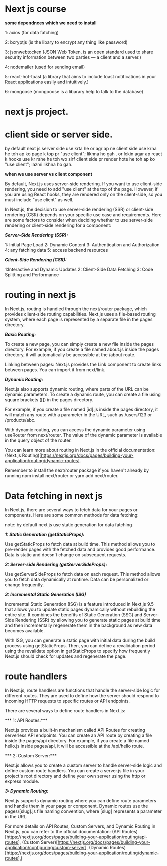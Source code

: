 # Next js course

**some dependnces which we need to install**

1: axios (for data fatching)

2: bcryptjs (is the libary to encrypt any thing like password)

3: jsonwebtocken (JSON Web Token, is an open standard used to share security 
information between two parties — a client and a server.)

4: nodemailer (used for sending email)

5: react-hot-toast (a library that aims to include toast notifications in your React applications easily and intuitively.)

6: mongoose (mongooose is a libarary help to talk to the database)


















# next js project.

# client side or server side.

by default next js server side use krta he or agr ap ne client side use krna he toh ap ko page k top pr "use client"; likhna ho gah . or lekin agar ap react k hooks use kr rahe he toh wo sirf client side pr render hote he toh ap ko "use client"; lazmi likhna ho gah.

**when we use server vs client component** 

By default, Next.js uses server-side rendering. If you want to use client-side rendering, you need to add "use client" at the top of the page. However, if you are using React hooks, they are rendered only on the client-side, so you must include "use client" as well.

In Next.js, the decision to use server-side rendering (SSR) or client-side rendering (CSR) depends on your specific use case and requirements. Here are some factors to consider when deciding whether to use server-side rendering or client-side rendering for a component:

***Server-Side Rendering (SSR):***

1: Initial Page Load
2: Dynamic Content
3: Authentication and Authorization
4: any fatching data
5: access backend resources


***Client-Side Rendering (CSR):***

1:Interactive and Dynamic Updates
2: Client-Side Data Fetching
3: Code Splitting and Performance


# routing in next js 

In Next.js, routing is handled through the next/router package, which provides client-side routing capabilities. Next.js uses a file-based routing system, where each page is represented by a separate file in the pages directory.

***Basic Routing:***

To create a new page, you can simply create a new file inside the pages directory. For example, if you create a file named about.js inside the pages directory, it will automatically be accessible at the /about route.

Linking between pages: Next.js provides the Link component to create links between pages. You can import it from next/link.

***Dynamic Routing:***

Next.js also supports dynamic routing, where parts of the URL can be dynamic parameters. To create a dynamic route, you can create a file using square brackets ([]) in the pages directory.

For example, if you create a file named [id].js inside the pages directory, it will match any route with a parameter in the URL, such as /users/123 or /products/abc.

With dynamic routing, you can access the dynamic parameter using useRouter from next/router. The value of the dynamic parameter is available in the query object of the router.

You can learn more about routing in Next.js in the official documentation: (Next.js Routing)[https://nextjs.org/docs/pages/building-your-application/routing/dynamic-routes].

Remember to install the next/router package if you haven't already by running npm install next/router or yarn add next/router.


# Data fetching in next js 

In Next.js, there are several ways to fetch data for your pages or components.  Here are some common methods for data fetching:

note: by default next js use static generation for data fatching 

***1: Static Generation (getStaticProps):***

Use getStaticProps to fetch data at build time.
This method allows you to pre-render pages with the fetched data and provides good performance.
Data is static and doesn't change on subsequent requests.

***2: Server-side Rendering (getServerSideProps):***

Use getServerSideProps to fetch data on each request.
This method allows you to fetch data dynamically at runtime.
Data can be personalized or change frequently.

***3: Incremental Static Generation (ISG)***

Incremental Static Generation (ISG) is a feature introduced in Next.js 9.5 that allows you to update static pages dynamically without rebuilding the entire site. It combines the benefits of Static Generation (SSG) and Server-Side Rendering (SSR) by allowing you to generate static pages at build time and then incrementally regenerate them in the background as new data becomes available.

With ISG, you can generate a static page with initial data during the build process using getStaticProps. Then, you can define a revalidation period using the revalidate option in getStaticProps to specify how frequently Next.js should check for updates and regenerate the page.


# route handlers 

In Next.js, route handlers are functions that handle the server-side logic for different routes. They are used to define how the server should respond to incoming HTTP requests to specific routes or API endpoints.

There are several ways to define route handlers in Next.js:

 *** 1: API Routes:***

Next.js provides a built-in mechanism called API Routes for creating serverless API endpoints.
You can create an API route by creating a file inside the pages/api directory. For example, if you create a file named hello.js inside pages/api, it will be accessible at the /api/hello route.

*** 2: Custom Server:***

Next.js allows you to create a custom server to handle server-side logic and define custom route handlers.
You can create a server.js file in your project's root directory and define your own server using the http or express module.

***3: Dynamic Routing:***

Next.js supports dynamic routing where you can define route parameters and handle them in your page or component.
Dynamic routes use the pages/[slug].js file naming convention, where [slug] represents a parameter in the URL.

For more details on API Routes, Custom Servers, and Dynamic Routing in Next.js, you can refer to the official documentation: (API Routes)[https://nextjs.org/docs/pages/building-your-application/routing/api-routes], (Custom Server)[https://nextjs.org/docs/pages/building-your-application/configuring/custom-server], (Dynamic Routes)[https://nextjs.org/docs/pages/building-your-application/routing/dynamic-routes].l